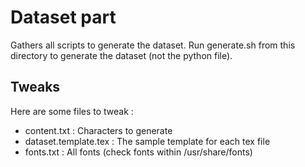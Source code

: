 # Dataset part
Gathers all scripts to generate the dataset.
Run generate.sh from this directory to generate the dataset
(not the python file).

## Tweaks
Here are some files to tweak :
- content.txt : Characters to generate
- dataset.template.tex : The sample template for each tex file
- fonts.txt : All fonts (check fonts within /usr/share/fonts)

